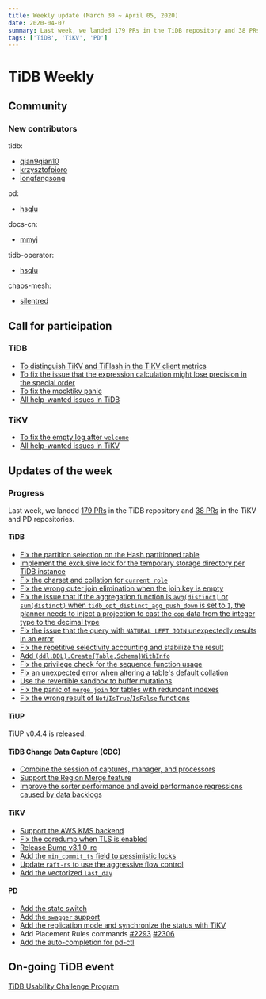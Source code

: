 ```yaml
---
title: Weekly update (March 30 ~ April 05, 2020)
date: 2020-04-07
summary: Last week, we landed 179 PRs in the TiDB repository and 38 PRs in the TiKV and PD repositories.
tags: ['TiDB', 'TiKV', 'PD']
---
```


# TiDB Weekly

## Community

### New contributors

tidb:

* [qian9qian10](https://github.com/qian9qian10)
* [krzysztofpioro](https://github.com/krzysztofpioro)
* [longfangsong](https://github.com/longfangsong)

pd:

* [hsqlu](https://github.com/hsqlu)

docs-cn:

* [mmyj](https://github.com/mmyj)

tidb-operator:

* [hsqlu](https://github.com/hsqlu)

chaos-mesh:

* [silentred](https://github.com/silentred)

## Call for participation

### TiDB

* [To distinguish TiKV and TiFlash in the TiKV client metrics](https://github.com/pingcap/tidb/issues/16107)
* [To fix the issue that the expression calculation might lose precision in the special order](https://github.com/pingcap/tidb/issues/15884)
* [To fix the mocktikv panic](https://github.com/pingcap/tidb/issues/15662)
* [All help-wanted issues in TiDB](https://github.com/pingcap/tidb/issues?q=is%3Aopen+is%3Aissue+label%3Ahelp-wanted)

### TiKV

* [To fix the empty log after `welcome`](https://github.com/tikv/tikv/issues/7327)
* [All help-wanted issues in TiKV](https://github.com/tikv/tikv/issues?q=is%3Aopen+is%3Aissue+label%3Astatus%2Fhelp-wanted)

## Updates of the week

### Progress

Last week, we landed [179 PRs](https://github.com/pingcap/tidb/pulls?q=is%3Apr+is%3Amerged+merged%3A2020-03-30..2020-04-05+) in the TiDB repository and [38 PRs](https://github.com/tikv/tikv/pulls?q=is%3Apr+is%3Amerged+merged%3A2020-03-30..2020-04-05+) in the TiKV and PD repositories.

#### TiDB

* [Fix the partition selection on the Hash partitioned table](https://github.com/pingcap/tidb/pull/16070)
* [Implement the exclusive lock for the temporary storage directory per TiDB instance](https://github.com/pingcap/tidb/pull/15203)
* [Fix the charset and collation for `current_role`](https://github.com/pingcap/tidb/pull/16019)
* [Fix the wrong outer join elimination when the join key is empty](https://github.com/pingcap/tidb/pull/15894)
* [Fix the issue that if the aggregation function is `avg(distinct)` or `sum(distinct)` when `tidb_opt_distinct_agg_push_down` is set to `1`, the planner needs to inject a projection to cast the `cop` data from the integer type to the decimal type](https://github.com/pingcap/tidb/pull/15997)
* [Fix the issue that the query with `NATURAL LEFT JOIN` unexpectedly results in an error](https://github.com/pingcap/tidb/pull/15913)
* [Fix the repetitive selectivity accounting and stabilize the result](https://github.com/pingcap/tidb/pull/15536)
* [Add `(ddl.DDL).Create{Table,Schema}WithInfo`](https://github.com/pingcap/tidb/pull/15806)
* [Fix the privilege check for the sequence function usage](https://github.com/pingcap/tidb/pull/15838)
* [Fix an unexpected error when altering a table's default collation](https://github.com/pingcap/tidb/pull/15876)
* [Use the revertible sandbox to buffer mutations](https://github.com/pingcap/tidb/pull/15931)
* [Fix the panic of `merge join` for tables with redundant indexes](https://github.com/pingcap/tidb/pull/15840)
* [Fix the wrong result of `Not`/`IsTrue`/`IsFalse` functions](https://github.com/pingcap/tidb/pull/10498)

#### TiUP

TiUP v0.4.4 is released.

#### TiDB Change Data Capture (CDC)

* [Combine the session of captures, manager, and processors](https://github.com/pingcap/ticdc/pull/358)
* [Support the Region Merge feature](https://github.com/pingcap/ticdc/pull/385)
* [Improve the sorter performance and avoid performance regressions caused by data backlogs](https://github.com/pingcap/ticdc/pull/412)

#### TiKV

* [Support the AWS KMS backend](https://github.com/tikv/tikv/pull/7173)
* [Fix the coredump when TLS is enabled](https://github.com/tikv/tikv/pull/7251)
* [Release Bump v3.1.0-rc](https://github.com/tikv/tikv/pull/7352)
* [Add the `min_commit_ts` field to pessimistic locks](https://github.com/tikv/tikv/pull/7291)
* [Update `raft-rs` to use the aggressive flow control](https://github.com/tikv/tikv/pull/7285)
* [Add the vectorized `last_day`](https://github.com/tikv/tikv/pull/7086)

#### PD

* [Add the state switch](https://github.com/pingcap/pd/pull/2313)
* [Add the `swagger` support](https://github.com/pingcap/pd/pull/2276)
* [Add the replication mode and synchronize the status with TiKV](https://github.com/pingcap/pd/pull/2283)
* Add Placement Rules commands [#2293](https://github.com/pingcap/pd/pull/2293) [#2306](https://github.com/pingcap/pd/pull/2306)
* [Add the auto-completion for pd-ctl](https://github.com/pingcap/pd/pull/2299)

## On-going TiDB event

[TiDB Usability Challenge Program](https://pingcap.com/community/tidb-usability-challenge/)
